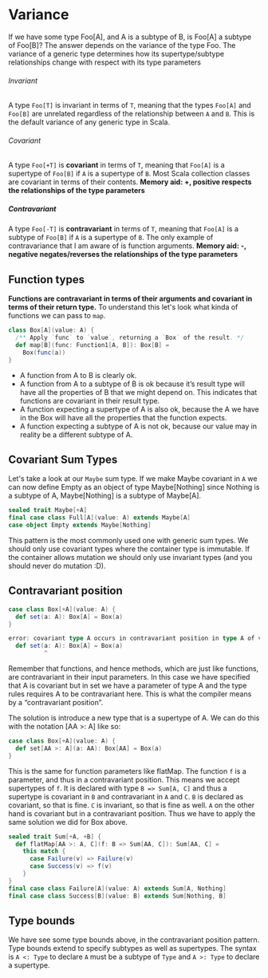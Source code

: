 # Variance
If we have some type Foo[A], and A is a subtype of B, is Foo[A] a subtype of Foo[B]?
The answer depends on the variance of the type Foo.
The variance of a generic type determines how its supertype/subtype relationships change with respect with its type parameters

###### Invariant

A type `Foo[T]` is invariant in terms of `T`, meaning that the types `Foo[A]` and `Foo[B]` are unrelated regardless of the relationship between `A` and `B`.
This is the default variance of any generic type in Scala.

###### Covariant

A type `Foo[+T]` is **covariant** in terms of `T`, meaning that `Foo[A]` is a supertype of `Foo[B]` if `A` is a supertype of `B`.
Most Scala collection classes are covariant in terms of their contents. **Memory aid: +, positive respects the relationships of the type parameters**

##### Contravariant

A type `Foo[-T]` is **contravariant** in terms of `T`, meaning that `Foo[A]` is a subtype of `Foo[B]` if `A` is a supertype of `B`.
The only example of contravariance that I am aware of is function arguments. **Memory aid: -, negative negates/reverses the relationships of the type parameters**

## Function types

**Functions are contravariant in terms of their arguments and covariant in terms of their return type.** To understand this let's look what kinda of functions we can pass to `map`.

```scala
class Box[A](value: A) {
  /** Apply `func` to `value`, returning a `Box` of the result. */
  def map[B](func: Function1[A, B]): Box[B] =
    Box(func(a))
}
```

* A function from A to B is clearly ok.
* A function from A to a subtype of B is ok because it’s result type will have all the properties of B that we might depend on. This indicates that functions are covariant in their result type.
* A function expecting a supertype of A is also ok, because the A we have in the Box will have all the properties that the function expects.
* A function expecting a subtype of A is not ok, because our value may in reality be a different subtype of A.

## Covariant Sum Types

Let's take a look at our `Maybe` sum type. If we make Maybe covariant in `A` we can now define Empty as an object of type Maybe[Nothing] since Nothing is a subtype of A, Maybe[Nothing] is a subtype of Maybe[A].

```scala
sealed trait Maybe[+A]
final case class Full[A](value: A) extends Maybe[A]
case object Empty extends Maybe[Nothing]
```

This pattern is the most commonly used one with generic sum types. We should only use covariant types where the container type is immutable. If the container allows mutation we should only use invariant types (and you should never do mutation :D).

## Contravariant position

```scala
case class Box[+A](value: A) {
  def set(a: A): Box[A] = Box(a)
}

error: covariant type A occurs in contravariant position in type A of value a
  def set(a: A): Box[A] = Box(a)
          ^
```

Remember that functions, and hence methods, which are just like functions, are contravariant in their input parameters. In this case we have specified that A is covariant but in set we have a parameter of type A and the type rules requires A to be contravariant here. This is what the compiler means by a “contravariant position”.

The solution is introduce a new type that is a supertype of A. We can do this with the notation [AA >: A] like so:
```scala
case class Box[+A](value: A) {
  def set[AA >: A](a: AA): Box[AA] = Box(a)
}
```

This is the same for function parameters like flatMap. The function `f` is a parameter, and thus in a contravariant position. This means we accept supertypes of `f`. It is declared with type `B => Sum[A, C]` and thus a supertype is covariant in `B` and contravariant in `A` and `C`. `B` is declared as covariant, so that is fine. `C` is invariant, so that is fine as well. `A` on the other hand is covariant but in a contravariant position. Thus we have to apply the same solution we did for Box above.

```scala
sealed trait Sum[+A, +B] {
  def flatMap[AA >: A, C](f: B => Sum[AA, C]): Sum[AA, C] =
    this match {
      case Failure(v) => Failure(v)
      case Success(v) => f(v)
    }
}
final case class Failure[A](value: A) extends Sum[A, Nothing]
final case class Success[B](value: B) extends Sum[Nothing, B]

```

## Type bounds

We have see some type bounds above, in the contravariant position pattern.
Type bounds extend to specify subtypes as well as supertypes.
The syntax is `A <: Type` to declare `A` must be a subtype of `Type` and `A >: Type` to declare a supertype.
